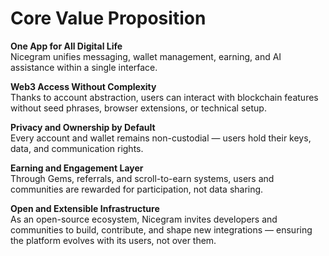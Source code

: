 # Core Value Proposition

**One App for All Digital Life**\
Nicegram unifies messaging, wallet management, earning, and AI assistance within a single interface.

**Web3 Access Without Complexity**\
Thanks to account abstraction, users can interact with blockchain features without seed phrases, browser extensions, or technical setup.

**Privacy and Ownership by Default**\
Every account and wallet remains non-custodial — users hold their keys, data, and communication rights.

**Earning and Engagement Layer**\
Through Gems, referrals, and scroll-to-earn systems, users and communities are rewarded for participation, not data sharing.

**Open and Extensible Infrastructure**\
As an open-source ecosystem, Nicegram invites developers and communities to build, contribute, and shape new integrations — ensuring the platform evolves with its users, not over them.
